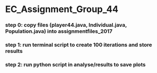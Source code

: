 # EC_Assignment_Group_44

### step 0: copy files (player44.java, Individual.java, Population.java) into assignmentfiles_2017

### step 1: run terminal script to create 100 iterations and store results

### step 2: run python script in analyse/results to save plots
